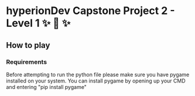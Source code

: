 # hyperionDev Capstone Project 2 - Level 1 :sparkles: :rocket: :sparkles:

## How to play

### Requirements
Before attempting to run the python file please make sure you have pygame installed on your system.
You can install pygame by opening up your CMD and entering "pip install pygame"



